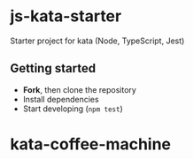 # js-kata-starter

Starter project for kata (Node, TypeScript, Jest)

## Getting started

- **Fork**, then clone the repository
- Install dependencies
- Start developing (`npm test`)
# kata-coffee-machine
